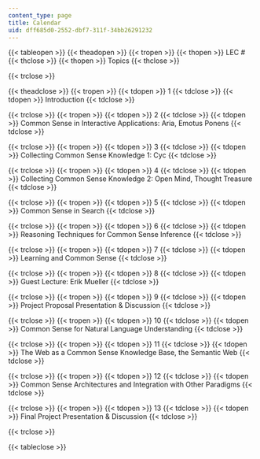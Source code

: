 ```yaml
---
content_type: page
title: Calendar
uid: dff685d0-2552-dbf7-311f-34bb26291232
---
```


{{< tableopen >}}
{{< theadopen >}}
{{< tropen >}}
{{< thopen >}}
LEC #
{{< thclose >}}
{{< thopen >}}
Topics
{{< thclose >}}

{{< trclose >}}

{{< theadclose >}}
{{< tropen >}}
{{< tdopen >}}
1
{{< tdclose >}}
{{< tdopen >}}
Introduction
{{< tdclose >}}

{{< trclose >}}
{{< tropen >}}
{{< tdopen >}}
2
{{< tdclose >}}
{{< tdopen >}}
Common Sense in Interactive Applications: Aria, Emotus Ponens
{{< tdclose >}}

{{< trclose >}}
{{< tropen >}}
{{< tdopen >}}
3
{{< tdclose >}}
{{< tdopen >}}
Collecting Common Sense Knowledge 1: Cyc
{{< tdclose >}}

{{< trclose >}}
{{< tropen >}}
{{< tdopen >}}
4
{{< tdclose >}}
{{< tdopen >}}
Collecting Common Sense Knowledge 2: Open Mind, Thought Treasure
{{< tdclose >}}

{{< trclose >}}
{{< tropen >}}
{{< tdopen >}}
5
{{< tdclose >}}
{{< tdopen >}}
Common Sense in Search
{{< tdclose >}}

{{< trclose >}}
{{< tropen >}}
{{< tdopen >}}
6
{{< tdclose >}}
{{< tdopen >}}
Reasoning Techniques for Common Sense Inference
{{< tdclose >}}

{{< trclose >}}
{{< tropen >}}
{{< tdopen >}}
7
{{< tdclose >}}
{{< tdopen >}}
Learning and Common Sense
{{< tdclose >}}

{{< trclose >}}
{{< tropen >}}
{{< tdopen >}}
8
{{< tdclose >}}
{{< tdopen >}}
Guest Lecture: Erik Mueller
{{< tdclose >}}

{{< trclose >}}
{{< tropen >}}
{{< tdopen >}}
9
{{< tdclose >}}
{{< tdopen >}}
Project Proposal Presentation & Discussion
{{< tdclose >}}

{{< trclose >}}
{{< tropen >}}
{{< tdopen >}}
10
{{< tdclose >}}
{{< tdopen >}}
Common Sense for Natural Language Understanding
{{< tdclose >}}

{{< trclose >}}
{{< tropen >}}
{{< tdopen >}}
11
{{< tdclose >}}
{{< tdopen >}}
The Web as a Common Sense Knowledge Base, the Semantic Web
{{< tdclose >}}

{{< trclose >}}
{{< tropen >}}
{{< tdopen >}}
12
{{< tdclose >}}
{{< tdopen >}}
Common Sense Architectures and Integration with Other Paradigms
{{< tdclose >}}

{{< trclose >}}
{{< tropen >}}
{{< tdopen >}}
13
{{< tdclose >}}
{{< tdopen >}}
Final Project Presentation & Discussion
{{< tdclose >}}

{{< trclose >}}

{{< tableclose >}}